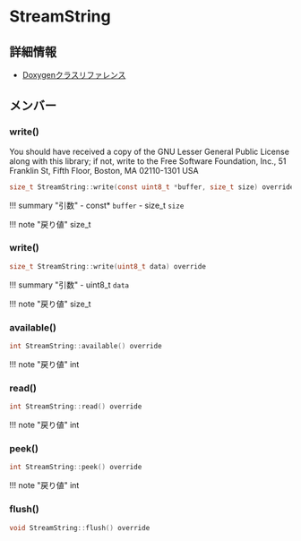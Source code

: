 # StreamString



## 詳細情報

- [Doxygenクラスリファレンス](https://lang-ship.com/reference/ESP32/latest/class_stream_string.html)

## メンバー

### write()


You should have received a copy of the GNU Lesser General Public License along with this library; if not, write to the Free Software Foundation, Inc., 51 Franklin St, Fifth Floor, Boston, MA 02110-1301 USA 
```c
size_t StreamString::write(const uint8_t *buffer, size_t size) override
```

!!! summary "引数"
	- const* `buffer` 
	- size_t `size` 

!!! note "戻り値"
	size_t



### write()



```c
size_t StreamString::write(uint8_t data) override
```

!!! summary "引数"
	- uint8_t `data` 

!!! note "戻り値"
	size_t



### available()



```c
int StreamString::available() override
```

!!! note "戻り値"
	int



### read()



```c
int StreamString::read() override
```

!!! note "戻り値"
	int



### peek()



```c
int StreamString::peek() override
```

!!! note "戻り値"
	int



### flush()



```c
void StreamString::flush() override
```




